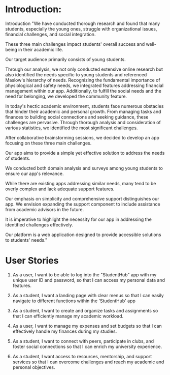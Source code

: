 # Introduction:

Introduction
"We have conducted thorough research and found that many students, especially the young ones, struggle with organizational issues, financial challenges, and social integration. 

These three main challenges impact students' overall success and well-being in their academic life.

Our target audience primarily consists of young students. 

Through our analysis, we not only conducted extensive online research but also identified the needs specific to young students and referenced Maslow's hierarchy of needs. 
Recognizing the fundamental importance of physiological and safety needs, we integrated features addressing financial management within our app. Additionally, to fulfill the social needs and the need for belonging, we developed the community feature.

In today's hectic academic environment, students face numerous obstacles that hinder their academic and personal growth. From managing tasks and finances to building social connections and seeking guidance, these challenges are pervasive. Through thorough analysis and consideration of various statistics, we identified the most significant challenges.

After collaborative brainstorming sessions, we decided to develop an app focusing on these three main challenges. 

Our app aims to provide a simple yet effective solution to address the needs of students. 

We conducted both domain analysis and surveys among young students to ensure our app's relevance.

While there are existing apps addressing similar needs, many tend to be overly complex and lack adequate support features. 

Our emphasis on simplicity and comprehensive support distinguishes our app. We envision expanding the support component to include assistance from academic advisors in the future.

It is imperative to highlight the necessity for our app in addressing the identified challenges effectively.

Our platform is a web application designed to provide accessible solutions to students' needs."






# User Stories

1. As a user, I want to be able to log into the "StudentHub" app with my unique user ID and password, so that I can access my personal data and features. 

2. As a student, I want a landing page with clear menus so that I can easily navigate to different functions within the 'StudentHub' app 

3. As a student, I want to create and organize tasks and assignments so that I can efficiently manage my academic workload.

4. As a user, I want to manage my expenses and set budgets so that I can effectively handle my finances during my studies.

5. As a student, I want to connect with peers, participate in clubs, and foster social connections so that I can enrich my university experience.

6. As a student, I want access to resources, mentorship, and support services so that I can overcome challenges and reach my academic and personal objectives.




